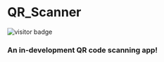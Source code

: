 # QR_Scanner

![visitor badge](https://visitor-badge.glitch.me/badge?page_id=somePythonProgrammer.QR_Scanner)

### An in-development QR code scanning app!

